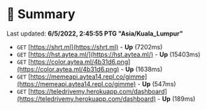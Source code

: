 # 📖 Summary
Last updated: **6/5/2022, 2:45:55 PTG "Asia/Kuala_Lumpur"**

- `GET` [https://shrt.ml](https://shrt.ml) - **Up** (7202ms)
- `GET` [https://hst.aytea.ml/](https://hst.aytea.ml/) - **Up** (15403ms)
- `GET` [https://color.aytea.ml/4b31d6.png](https://color.aytea.ml/4b31d6.png) - **Up** (1638ms)
- `GET` [https://memeapi.aytea14.repl.co/gimme](https://memeapi.aytea14.repl.co/gimme) - **Up** (547ms)
- `GET` [https://teledrivemy.herokuapp.com/dashboard](https://teledrivemy.herokuapp.com/dashboard) - **Up** (189ms)
